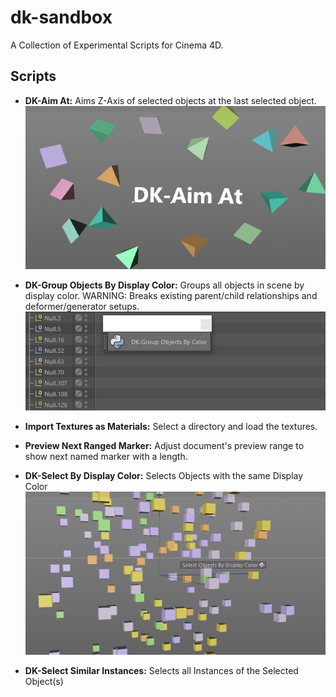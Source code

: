 # dk-sandbox
A Collection of Experimental Scripts for Cinema 4D.

## Scripts

- **DK-Aim At:** Aims Z-Axis of selected objects at the last selected object.  
![DK-Aim At Usage Demo](docs/images/DK-AimAt.gif)

- **DK-Group Objects By Display Color:**  Groups all objects in scene by display color.
WARNING: Breaks existing parent/child relationships and deformer/generator setups.  
![DK-Group Objects By Display Color Demo](docs/images/DK-GroupByColor.gif)

- **Import Textures as Materials:** Select a directory and load the textures. 

- **Preview Next Ranged Marker:** Adjust document's preview range to show next named marker with a length.

- **DK-Select By Display Color:** Selects Objects with the same Display Color  
![DK-Select By Display Color Demo](docs/images/DK-SelectByDisplayColor.gif)

- **DK-Select Similar Instances:** Selects all Instances of the Selected Object(s)
